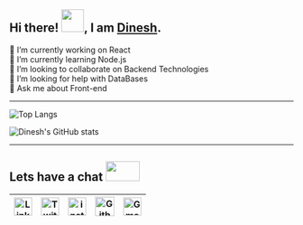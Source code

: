 ## Hi there! <img src="https://github.com/TheDudeThatCode/TheDudeThatCode/blob/master/Assets/Hi.gif" width="40" height="40" />, I am [Dinesh](https://dineshyadav.netlify.app).


🔭 I’m currently working on React  
🌱 I’m currently learning Node.js  
👯 I’m looking to collaborate on Backend Technologies  
🤔 I’m looking for help with DataBases  
💬 Ask me about Front-end 

---

![Top Langs](https://github-readme-stats.vercel.app/api/top-langs/?username=dineshyadav19&layout=compact)

![Dinesh's GitHub stats](https://github-readme-stats.vercel.app/api?username=dineshyadav19&count_private=true&show_icons=true)

---

## Lets have a chat <img src="https://github.com/TheDudeThatCode/TheDudeThatCode/blob/master/Assets/Handshake.gif"  width="60" height="35" />

| [<img src="https://github.com/TheDudeThatCode/TheDudeThatCode/blob/master/Assets/Linkedin.svg" alt="Linkedin Logo" width="32">](https://in.linkedin.com/in/inesh-yadav-web) | [<img src="https://github.com/TheDudeThatCode/TheDudeThatCode/blob/master/Assets/Twitter.svg" alt="Twitter Logo" width="32">](https://twitter.com/yadinesh19) | [<img src="https://github.com/TheDudeThatCode/TheDudeThatCode/blob/master/Assets/Instagram.svg" alt="instagram logo" width="32">](https://www.instagram.com/dineshyadav19/)| [<img src="https://cdn.svgporn.com/logos/github-icon.svg" alt="Github logo" width="34">](https://github.com/dineshyadav19) | [<img src="https://github.com/TheDudeThatCode/TheDudeThatCode/blob/master/Assets/Gmail.svg" alt="Gmail logo" height="32">](mailto:dinesh.2108.yadav@gmail.com)
|:---:|:---:|:---:|:---:|:---:|
 













